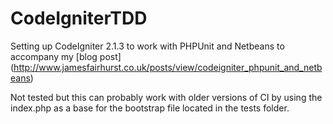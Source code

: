 CodeIgniterTDD
==============
Setting up CodeIgniter 2.1.3 to work with PHPUnit and Netbeans to accompany my [blog post] (http://www.jamesfairhurst.co.uk/posts/view/codeigniter_phpunit_and_netbeans)

Not tested but this can probably work with older versions of CI by using the index.php as a base for the bootstrap file located in the tests folder.